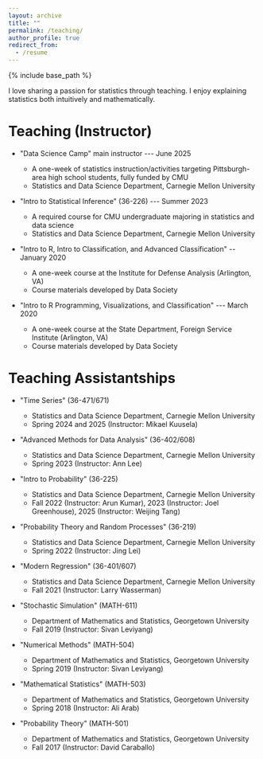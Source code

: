 ```yaml
---
layout: archive
title: ""
permalink: /teaching/
author_profile: true
redirect_from:
  - /resume
---
```


<!-- Google tag (gtag.js) -->
<script async src="https://www.googletagmanager.com/gtag/js?id=G-DFNFSM90G3"></script>
<script>
  window.dataLayer = window.dataLayer || [];
  function gtag(){dataLayer.push(arguments);}
  gtag('js', new Date());

  gtag('config', 'G-DFNFSM90G3');
</script>



{% include base_path %}

I love sharing a passion for statistics through teaching. I enjoy explaining statistics both intuitively and mathematically.


Teaching (Instructor)
======
* "Data Science Camp" main instructor --- June 2025
  * A one-week of statistics instruction/activities targeting Pittsburgh-area high school students, fully funded by CMU
  * Statistics and Data Science Department, Carnegie Mellon University

* "Intro to Statistical Inference" (36-226) --- Summer 2023
  * A required course for CMU undergraduate majoring in statistics and data science
  * Statistics and Data Science Department, Carnegie Mellon University

* "Intro to R, Intro to Classification, and Advanced Classification" -- January 2020
  * A one-week course at the Institute for Defense Analysis (Arlington, VA)
  * Course materials developed by Data Society
  
* "Intro to R Programming, Visualizations, and Classification" --- March 2020
  * A one-week course at the State Department, Foreign Service Institute (Arlington, VA)
  * Course materials developed by Data Society
  

Teaching Assistantships
======
* "Time Series" (36-471/671)
  * Statistics and Data Science Department, Carnegie Mellon University
  * Spring 2024 and 2025 (Instructor: Mikael Kuusela)

* "Advanced Methods for Data Analysis" (36-402/608)
  * Statistics and Data Science Department, Carnegie Mellon University
  * Spring 2023 (Instructor: Ann Lee)

* "Intro to Probability" (36-225)
  * Statistics and Data Science Department, Carnegie Mellon University
  * Fall 2022 (Instructor: Arun Kumar), 2023 (Instructor: Joel Greenhouse), 2025 (Instructor: Weijing Tang)

* "Probability Theory and Random Processes" (36-219)
  * Statistics and Data Science Department, Carnegie Mellon University
  * Spring 2022 (Instructor: Jing Lei)

* "Modern Regression" (36-401/607)
  * Statistics and Data Science Department, Carnegie Mellon University
  * Fall 2021 (Instructor: Larry Wasserman)

* "Stochastic Simulation" (MATH-611)
  * Department of Mathematics and Statistics, Georgetown University
  * Fall 2019 (Instructor: Sivan Leviyang)

* "Numerical Methods" (MATH-504)
  * Department of Mathematics and Statistics, Georgetown University
  * Spring 2019 (Instructor: Sivan Leviyang)

* "Mathematical Statistics" (MATH-503)
  * Department of Mathematics and Statistics, Georgetown University
  * Spring 2018 (Instructor: Ali Arab) 

* "Probability Theory" (MATH-501)
  * Department of Mathematics and Statistics, Georgetown University
  * Fall 2017 (Instructor: David Caraballo)


